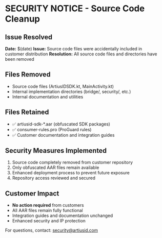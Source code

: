 # SECURITY NOTICE - Source Code Cleanup

## Issue Resolved
**Date:** $(date)
**Issue:** Source code files were accidentally included in customer distribution
**Resolution:** All source code files and directories have been removed

## Files Removed
- Source code files (ArtiusIDSDK.kt, MainActivity.kt)
- Internal implementation directories (bridge/, security/, etc.)
- Internal documentation and utilities

## Files Retained
- ✅ artiusid-sdk-*.aar (obfuscated SDK packages)
- ✅ consumer-rules.pro (ProGuard rules)
- ✅ Customer documentation and integration guides

## Security Measures Implemented
1. Source code completely removed from customer repository
2. Only obfuscated AAR files remain available
3. Enhanced deployment process to prevent future exposure
4. Repository access reviewed and secured

## Customer Impact
- **No action required** from customers
- All AAR files remain fully functional
- Integration guides and documentation unchanged
- Enhanced security and IP protection

For questions, contact: security@artiusid.com
